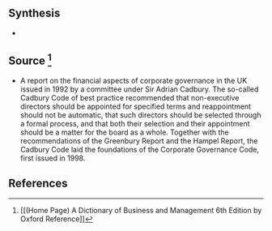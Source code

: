 ## Synthesis
- 
## Source [^1]
- A report on the financial aspects of corporate governance in the UK issued in 1992 by a committee under Sir Adrian Cadbury. The so-called Cadbury Code of best practice recommended that non-executive directors should be appointed for specified terms and reappointment should not be automatic, that such directors should be selected through a formal process, and that both their selection and their appointment should be a matter for the board as a whole. Together with the recommendations of the Greenbury Report and the Hampel Report, the Cadbury Code laid the foundations of the Corporate Governance Code, first issued in 1998.
## References

[^1]: [[(Home Page) A Dictionary of Business and Management 6th Edition by Oxford Reference]]